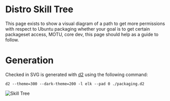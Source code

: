 # Distro Skill Tree

This page exists to show a visual diagram of a path to get more permissions
with respect to Ubuntu packaging whether your goal is to get certain
packageset access, MOTU, core dev, this page should help as a guide to follow.


# Generation

Checked in SVG is generated with [d2](https://d2lang.com) using the following
command:

```
d2 --theme=300 --dark-theme=200 -l elk --pad 0 ./packaging.d2
```

![Skill Tree](./packaging.svg)
